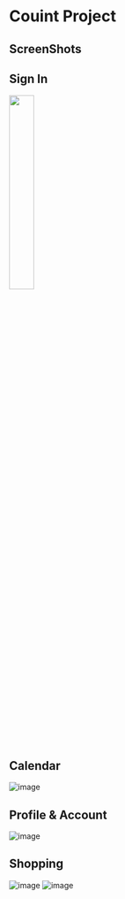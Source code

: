 # Couint Project



## ScreenShots

## Sign In
<img src = "https://user-images.githubusercontent.com/69678386/112295095-e94d9d80-8cd6-11eb-92c6-9da6640de19f.png" width="30%" height="30%">


## Calendar
![image](https://user-images.githubusercontent.com/69678386/112295677-77c21f00-8cd7-11eb-831c-b6ac692725e1.png)

## Profile & Account
![image](https://user-images.githubusercontent.com/69678386/112295815-9a543800-8cd7-11eb-920a-3f04ace33190.png)

## Shopping
![image](https://user-images.githubusercontent.com/69678386/112296010-d25b7b00-8cd7-11eb-91bc-e1ac79068fb8.png)
![image](https://user-images.githubusercontent.com/69678386/112296044-dbe4e300-8cd7-11eb-988b-facacaba422b.png)
